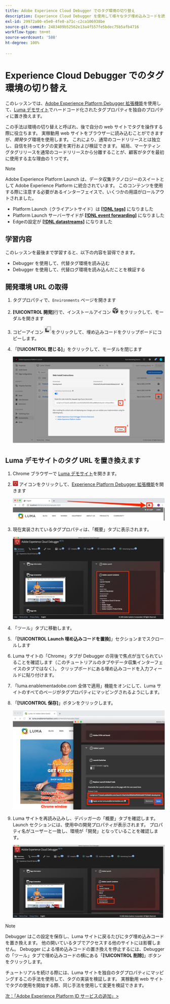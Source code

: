 ```yaml
---
title: Adobe Experience Cloud Debugger でのタグ環境の切り替え
description: Experience Cloud Debugger を使用して様々なタグ埋め込みコードを読み込む方法について説明します。 このレッスンは、「Web サイトでの Experience Cloud の実装」チュートリアルの一部です。
exl-id: 29972a00-e5e0-4fe0-a71c-c2ca106938be
source-git-commit: 2483409b52562e13a4f557fe5bdec75b5afb4716
workflow-type: tm+mt
source-wordcount: '588'
ht-degree: 100%

---
```


# Experience Cloud Debugger でのタグ環境の切り替え

このレッスンでは、[Adobe Experience Platform Debugger 拡張機能](https://chromewebstore.google.com/detail/adobe-experience-platform/bfnnokhpnncpkdmbokanobigaccjkpob)を使用して、[Luma デモサイト](https://luma.enablementadobe.com/content/luma/us/en.html)でハードコード化されたタグプロパティを独自のプロパティに置き換えます。

この手法は環境の切り替えと呼ばれ、後で自分の web サイトでタグを操作する際に役立ちます。 実稼動用 web サイトをブラウザーに読み込むことができますが、*開発*&#x200B;タグ環境を使用します。 これにより、通常のコードリリースとは独立し、自信を持ってタグの変更を実行および検証できます。  結局、マーケティングタグリリースを通常のコードリリースから分離することが、顧客がタグを最初に使用する主な理由の 1 つです。

>[!NOTE]
>
>Adobe Experience Platform Launch は、データ収集テクノロジーのスイートとして Adobe Experience Platform に統合されています。 このコンテンツを使用する際に注意する必要があるインターフェイスで、いくつかの用語がロールアウトされました。
>
> * Platform Launch（クライアントサイド）は **[[!DNL tags]](https://experienceleague.adobe.com/docs/experience-platform/tags/home.html?lang=ja)** になりました
> * Platform Launch サーバーサイドが **[[!DNL event forwarding]](https://experienceleague.adobe.com/docs/experience-platform/tags/event-forwarding/overview.html?lang=ja)** になりました
> * Edgeの設定が **[[!DNL datastreams]](https://experienceleague.adobe.com/docs/experience-platform/edge/fundamentals/datastreams.html?lang=ja)** になりました

## 学習内容

このレッスンを最後まで学習すると、以下の内容を習得できます。

* Debugger を使用して、代替タグ環境を読み込む
* Debugger を使用して、代替ログ環境を読み込んだことを検証する

## 開発環境 URL の取得

1. タグプロパティで、`Environments` ページを開きます

1. **[!UICONTROL 開発]**&#x200B;行で、インストールアイコン ![インストールアイコン](images/launch-installIcon.png) をクリックして、モーダルを開きます

1. コピーアイコン![コピーアイコン](images/launch-copyIcon.png)をクリックして、埋め込みコードをクリップボードにコピーします。

1. 「**[!UICONTROL 閉じる]**」をクリックして、モーダルを閉じます

   ![インストールアイコン](images/launch-copyInstallCode.png)

## Luma デモサイトのタグ URL を置き換えます

1. Chrome ブラウザーで [Luma デモサイト](https://luma.enablementadobe.com/content/luma/us/en.html)を開きます。

1. ![Debugger アイコン](images/icon-debugger.png) アイコンをクリックして、[Experience Platform Debugger 拡張機能](https://chromewebstore.google.com/detail/adobe-experience-platform/bfnnokhpnncpkdmbokanobigaccjkpob)を開きます

   ![デバッガーアイコンをクリックする](images/switchEnvironments-openDebugger.png)

1. 現在実装されているタグプロパティは、「概要」タブに表示されます。

   ![Debugger に表示されるタグ環境](images/switchEnvironments-debuggerOnWeRetail-prod.png)

1. 「ツール」タブに移動します。
1. 「**[!UICONTROL Launch 埋め込みコードを置換]**」セクションまでスクロールします
1. Luma サイトの「Chrome」タブが Debugger の背後で焦点が当てられていることを確認します（このチュートリアルのタブやデータ収集インターフェイスのタブではなく）。  クリップボードにある埋め込みコードを入力フィールドに貼り付けます。
1. 「luma.enablementadobe.com 全体で適用」機能をオンにして、Luma サイトのすべてのページがタグプロパティにマッピングされるようにします。
1. 「**[!UICONTROL 保存]**」ボタンをクリックします。

   ![Debugger に表示されるタグ環境](images/switchEnvironments-debugger-save.png)

1. Luma サイトを再読み込みし、デバッガーの「概要」タブを確認します。 Launch セクションには、使用中の開発プロパティが表示されます。 プロパティ名がユーザーと一致し、環境が「開発」となっていることを確認します。

   ![Debugger に表示されるタグ環境](images/switchEnvironments-debuggerOnWeRetail.png)

>[!NOTE]
>
>Debugger はこの設定を保存し、Luma サイトに戻るたびにタグ埋め込みコードを置き換えます。 他の開いているタブでアクセスする他のサイトには影響しません。 Debugger による埋め込みコードの置き換えを停止するには、Debugger の「ツール」タブで埋め込みコードの横にある「**[!UICONTROL 削除]**」ボタンをクリックします。

チュートリアルを続ける際には、Luma サイトを独自のタグプロパティにマッピングするこの手法を使用して、タグの実装を検証します。 実稼動用 web サイトでタグの使用を開始する際、同じ手法を使用して変更を検証できます。

[次：「Adobe Experience Platform ID サービスの追加」>](id-service.md)
